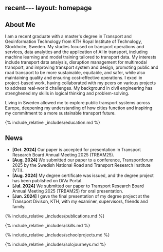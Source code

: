 recent---
layout: homepage
---

## About Me

I am a recent graduate with a master's degree in Transport and Geoinformation Technology from KTH Royal Institute of Technology, Stockholm, Sweden. 
My studies focused on transport operations and services, data analytics and the application of AI in transport, including machine learning and model training tailored to transport data. My interests include transport data analysis, disruption management for multimodal transport, and improving transport system and design, promoting public and road transport to be more sustainable, equitable, and safer, while also maintaining quality and ensuring cost-effective operations. I excel in project-based work, having collaborated with my peers on various projects to address real-world challenges. My background in civil engineering has strenghened my skills in logical thinking and problem-solving.

Living in Sweden allowed me to explore public transport systems across Europe, deepening my understanding of how cities function and inspiring my commitment to a more sustainable transport future.        

{% include_relative _includes/education.md %}

## News

- **[Oct. 2024]** Our paper is accepted for presentation in Transport Research Board Annual Meeting 2025 (TRBAM25).
- **[Aug. 2024]** We submitted our paper to a conference, Transportforum 2025 by the Swedish National Road and Transport Research Institute (VTI).
- **[Aug. 2024]** My degree certificate was issued, and the degree project has been published on DiVa Portal.
- **[Jul. 2024]** We submitted our paper to Transport Research Board Annual Meeting 2025 (TRBAM25) for oral presentation.
- **[Jun. 2024]** I gave the final presentation of my degree project at the Transport Divison, KTH, with my examiner, supervisors, friends and family.

{% include_relative _includes/publications.md %}

{% include_relative _includes/skills.md %}

{% include_relative _includes/schoolprojects.md %}

{% include_relative _includes/solojourneys.md %}
